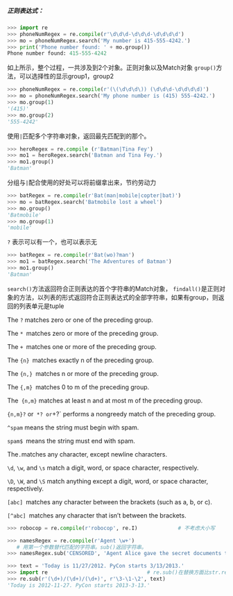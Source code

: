 ##### 正则表达式：

```python
>>> import re
>>> phoneNumRegex = re.compile(r'\d\d\d-\d\d\d-\d\d\d\d')
>>> mo = phoneNumRegex.search('My number is 415-555-4242.')
>>> print('Phone number found: ' + mo.group())
Phone number found: 415-555-4242
```
如上所示，整个过程，一共涉及到2个对象。正则对象以及Match对象
`group()`方法，可以选择性的显示group1，group2
```python
>>> phoneNumRegex = re.compile(r'(\(\d\d\d\)) (\d\d\d-\d\d\d\d)')
>>> mo = phoneNumRegex.search('My phone number is (415) 555-4242.')
>>> mo.group(1)
'(415)'
>>> mo.group(2)
'555-4242'
```
使用`|`匹配多个字符串对象，返回最先匹配到的那个。
```python
>>> heroRegex = re.compile (r'Batman|Tina Fey')
>>> mo1 = heroRegex.search('Batman and Tina Fey.')
>>> mo1.group()
'Batman'
```
分组与`|`配合使用的好处可以将前缀拿出来，节约劳动力
```python
>>> batRegex = re.compile(r'Bat(man|mobile|copter|bat)')
>>> mo = batRegex.search('Batmobile lost a wheel')
>>> mo.group()
'Batmobile'
>>> mo.group(1)
'mobile'
```
`?` 表示可以有一个，也可以表示无
```python
>>> batRegex = re.compile(r'Bat(wo)?man')
>>> mo1 = batRegex.search('The Adventures of Batman')
>>> mo1.group()
'Batman'
```

`search()`方法返回符合正则表达的首个字符串的Match对象，
`findall()`是正则对象的方法，以列表的形式返回符合正则表达式的全部字符串，如果有group，则返回的列表单元是tuple

The `?` matches zero or one of the preceding group.

The `* `matches zero or more of the preceding group.

The `+ `matches one or more of the preceding group.

The `{n} `matches exactly n of the preceding group.

The `{n,} `matches n or more of the preceding group.

The `{,m} `matches 0 to m of the preceding group.

The` {n,m}` matches at least n and at most m of the preceding group.

`{n,m}?` or` *? or`+?` performs a nongreedy match of the preceding group.

`^spam` means the string must begin with spam.

`spam$ `means the string must end with spam.

The` . `matches any character, except newline characters.

`\d`, `\w`, and `\s` match a digit, word, or space character, respectively.

`\D`, `\W`, and `\S` match anything except a digit, word, or space character, respectively.

`[abc] `matches any character between the brackets (such as a, b, or c).

`[^abc] `matches any character that isn’t between the brackets.
```python
>>> robocop = re.compile(r'robocop', re.I)             # 不考虑大小写

>>> namesRegex = re.compile(r'Agent \w+')
   # 用第一个参数替代匹配的字符串。sub()返回字符串。
>>> namesRegex.sub('CENSORED', 'Agent Alice gave the secret documents to Agent Bob.')

>>> text = 'Today is 11/27/2012. PyCon starts 3/13/2013.'
>>> import re                                # re.sub()在替换方面比str.replace()强大
>>> re.sub(r'(\d+)/(\d+)/(\d+)', r'\3-\1-\2', text)
'Today is 2012-11-27. PyCon starts 2013-3-13.'
```